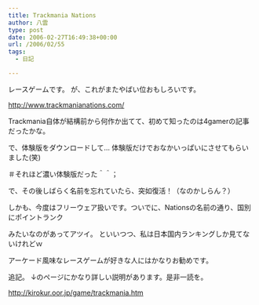 ```yaml
---
title: Trackmania Nations
author: 八雲
type: post
date: 2006-02-27T16:49:38+00:00
url: /2006/02/55
tags:
  - 日記

---
```

レースゲームです。 が、これがまたやばい位おもしろいです。
  
http://www.trackmanianations.com/

Trackmania自体が結構前から何作か出てて、初めて知ったのは4gamerの記事だったかな。
  
で、体験版をダウンロードして… 体験版だけでおなかいっぱいにさせてもらいました(笑)
  
＃それほど濃い体験版だった＾＾；
  
で、その後しばらく名前を忘れていたら、突如復活！（なのかしらん？）
  
しかも、今度はフリーウェア扱いです。ついでに、Nationsの名前の通り、国別にポイントランク
  
みたいなのがあってアツイ。 といいつつ、私は日本国内ランキングしか見てないけれどｗ

アーケード風味なレースゲームが好きな人にはかなりお勧めです。

追記。 ↓のページにかなり詳しい説明があります。是非一読を。
  
http://kirokur.oor.jp/game/trackmania.htm
